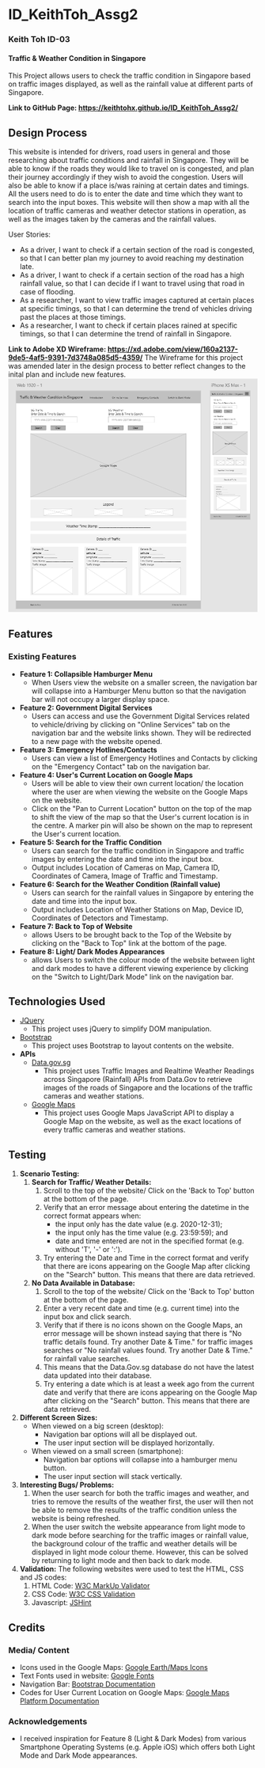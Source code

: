 # ID_KeithToh_Assg2
### Keith Toh ID-03
#### Traffic & Weather Condition in Singapore
This Project allows users to check the traffic condition in Singapore based on traffic images displayed, as well as the rainfall value at different parts of Singapore.

__Link to GitHub Page: https://keithtohx.github.io/ID_KeithToh_Assg2/__

## Design Process
This website is intended for drivers, road users in general and those researching about traffic conditions and rainfall in Singapore. They will be able to know if the roads they would like to travel on is congested, and plan their journey accordingly if they wish to avoid the congestion. Users will also be able to know if a place is/was raining at certain dates and timings. All the users need to do is to enter the date and time which they want to search into the input boxes. This website will then show a map with all the location of traffic cameras and weather detector stations in operation, as well as the images taken by the cameras and the rainfall values.

User Stories:
* As a driver, I want to check if a certain section of the road is congested, so that I can better plan my journey to avoid reaching my destination late.
* As a driver, I want to check if a certain section of the road has a high rainfall value, so that I can decide if I want to travel using that road in case of flooding.
* As a researcher, I want to view traffic images captured at certain places at specific timings, so that I can determine the trend of vehicles driving past the places at those timings.
* As a researcher, I want to check if certain places rained at specific timings, so that I can determine the trend of rainfall in Singapore.

__Link to Adobe XD Wireframe: https://xd.adobe.com/view/160a2137-9de5-4af5-9391-7d3748a085d5-4359/__
The Wireframe for this project was amended later in the design process to better reflect changes to the inital plan and include new features.
![Wireframe Image](images/wireframe.png)

## Features
### Existing Features 
* __Feature 1: Collapsible Hamburger Menu__
    * When Users view the website on a smaller screen, the navigation bar will collapse into a Hamburger Menu button so that the navigation bar will not occupy a larger display space.
* __Feature 2: Government Digital Services__
    * Users can access and use the Government Digital Services related to vehicle/driving by clicking on "Online Services" tab on the navigation bar and the website links shown. They will be redirected to a new page with the website opened. 
* __Feature 3: Emergency Hotlines/Contacts__
    * Users can view a list of Emergency Hotlines and Contacts by clicking on the "Emergency Contact" tab on the navigation bar.
* __Feature 4: User's Current Location on Google Maps__
    * Users will be able to view their own current location/ the location where the user are when viewing the website on the Google Maps on the website.
    * Click on the "Pan to Current Location" button on the top of the map to shift the view of the map so that the User's current location is in the centre. A marker pin will also be shown on the map to represent the User's current location.
* __Feature 5: Search for the Traffic Condition__
    * Users can search for the traffic condition in Singapore and traffic images by entering the date and time into the input box.
    * Output includes Location of Cameras on Map, Camera ID, Coordinates of Camera, Image of Traffic and Timestamp.
* __Feature 6: Search for the Weather Condition (Rainfall value)__
    * Users can search for the rainfall values in Singapore by entering the date and time into the input box.
    * Output includes Location of Weather Stations on Map, Device ID, Coordinates of Detectors and Timestamp.
* __Feature 7: Back to Top of Website__
    * allows Users to be brought back to the Top of the Website by clicking on the "Back to Top" link at the bottom of the page.
* __Feature 8: Light/ Dark Modes Appearances__
    * allows Users to switch the colour mode of the website between light and dark modes to have a different viewing experience by clicking on the "Switch to Light/Dark Mode" link on the navigation bar. 

## Technologies Used
* [JQuery](https://jquery.com)
    * This project uses jQuery to simplify DOM manipulation.
* [Bootstrap](https://getbootstrap.com/)
    * This project uses Bootstrap to layout contents on the website.
* __APIs__
    * [Data.gov.sg](https://data.gov.sg/)
        * This project uses Traffic Images and Realtime Weather Readings across Singapore (Rainfall) APIs from Data.Gov to retrieve images of the roads of Singapore and the locations of the traffic cameras and weather stations. 
    * [Google Maps](https://developers.google.com/maps/apis-by-platform)
        * This project uses Google Maps JavaScript API to display a Google Map on the website, as well as the exact locations of every traffic cameras and weather stations.

## Testing
1. __Scenario Testing:__
    1. __Search for Traffic/ Weather Details:__
        1. Scroll to the top of the website/ Click on the 'Back to Top' button at the bottom of the page.
        2. Verify that an error message about entering the datetime in the correct format appears when:
            * the input only has the date value (e.g. 2020-12-31);
            * the input only has the time value (e.g. 23:59:59); and
            * date and time entered are not in the specified format (e.g. without 'T', '-' or ':').
        3. Try entering the Date and Time in the correct format and verify that there are icons appearing on the Google Map after clicking on the "Search" button. This means that there are data retrieved. 
    2. __No Data Available in Database:__
        1. Scroll to the top of the website/ Click on the 'Back to Top' button at the bottom of the page.
        2. Enter a very recent date and time (e.g. current time) into the input box and click search.
        3. Verify that if there is no icons shown on the Google Maps, an error message will be shown instead saying that there is "No traffic details found. Try another Date & Time." for traffic images searches or "No rainfall values found. Try another Date & Time." for rainfall value searches.
        4. This means that the Data.Gov.sg database do not have the latest data updated into their database.
        5. Try entering a date which is at least a week ago from the current date and verify that there are icons appearing on the Google Map after clicking on the "Search" button. This means that there are data retrieved. 
2. __Different Screen Sizes:__
    * When viewed on a big screen (desktop):
        * Navigation bar options will all be displayed out.
        * The user input section will be displayed horizontally.
    * When viewed on a small screen (smartphone):
        * Navigation bar options will collapse into a hamburger menu button.
        * The user input section will stack vertically.
3. __Interesting Bugs/ Problems:__
    1. When the user search for both the traffic images and weather, and tries to remove the results of the weather first, the user will then not be able to remove the results of the traffic condition unless the website is being refreshed.
    2. When the user switch the website appearance from light mode to dark mode before searching for the traffic images or rainfall value, the background colour of the traffic and weather details will be displayed in light mode colour theme. However, this can be solved by returning to light mode and then back to dark mode.
4. __Validation:__
    The following websites were used to test the HTML, CSS and JS codes:
    1. HTML Code: [W3C MarkUp Validator](https://validator.w3.org/)
    2. CSS Code: [W3C CSS Validation](https://jigsaw.w3.org/css-validator/)
    3. Javascript: [JSHint](https://jshint.com/)

## Credits
### Media/ Content
* Icons used in the Google Maps: [Google Earth/Maps Icons](http://kml4earth.appspot.com/icons.html#shapes)
* Text Fonts used in website: [Google Fonts](https://fonts.google.com/)
* Navigation Bar: [Bootstrap Documentation](https://getbootstrap.com/docs/5.0/components/navbar/)
* Codes for User Current Location on Google Maps: [Google Maps Platform Documentation](https://developers.google.com/maps/documentation/javascript/geolocation)
### Acknowledgements
* I received inspiration for Feature 8 (Light & Dark Modes) from various Smartphone Operating Systems (e.g. Apple iOS) which offers both Light Mode and Dark Mode appearances.